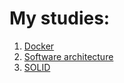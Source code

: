 # My studies:

1. [Docker](https://github.com/GJayme/study-docker)
2. [Software architecture](https://github.com/GJayme/study-software-architecture)
3. [SOLID](https://github.com/GJayme/study-solid)

